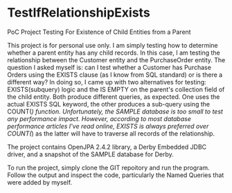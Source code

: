# TestIfRelationshipExists
PoC Project Testing For Existence of Child Entities from a Parent

This project is for personal use only. I am simply testing how to determine whether a parent entity has any child records. In this case, I am testing the relationship between the Customer entity and the PurchaseOrder entity. The question I asked myself is: can I test whether a Customer has Purchase Orders using the EXISTS clause (as I know from SQL standard) or is there a different way? In doing so, I came up with two alternatives for testing: EXISTS(subquery) logic and the IS EMPTY on the parent's collection field of the child entity. Both produce different queries, as expected. One uses the actual EXISTS SQL keyword, the other produces a sub-query using the COUNT(*) function. Unfortunately, the SAMPLE database is too small to test any performance impact. However, according to most database performance articles I've read online, EXISTS is always preferred over COUNT(*) as the latter will have to traverse all records of the relationship.

The project contains OpenJPA 2.4.2 library, a Derby Embedded JDBC driver, and a snapshot of the SAMPLE database for Derby.

To run the project, simply clone the GIT repoitory and run the program. Follow the output and inspect the code, particularly the Named Queries that were added by myself.
